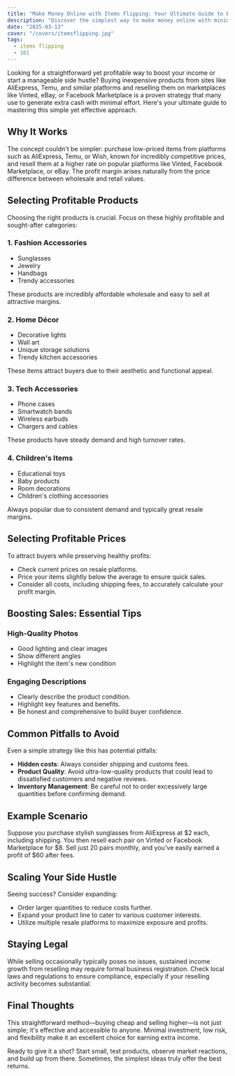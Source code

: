 ```yaml
---
title: "Make Money Online with Items Flipping: Your Ultimate Guide to Buying Low and Selling High"
description: "Discover the simplest way to make money online with minimal investment—buy low, sell high, and start earning today"
date: "2025-03-13"
cover: "/covers/itemsflipping.jpg"
tags:
  - items flipping
  - 101
---
```


Looking for a straightforward yet profitable way to boost your income or start a manageable side hustle? Buying inexpensive products from sites like AliExpress, Temu, and similar platforms and reselling them on marketplaces like Vinted, eBay, or Facebook Marketplace is a proven strategy that many use to generate extra cash with minimal effort. Here's your ultimate guide to mastering this simple yet effective approach.

## Why It Works

The concept couldn't be simpler: purchase low-priced items from platforms such as AliExpress, Temu, or Wish, known for incredibly competitive prices, and resell them at a higher rate on popular platforms like Vinted, Facebook Marketplace, or eBay. The profit margin arises naturally from the price difference between wholesale and retail values.

## Selecting Profitable Products

Choosing the right products is crucial. Focus on these highly profitable and sought-after categories:

### 1. Fashion Accessories
- Sunglasses
- Jewelry
- Handbags
- Trendy accessories

These products are incredibly affordable wholesale and easy to sell at attractive margins.

### 2. Home Décor
- Decorative lights
- Wall art
- Unique storage solutions
- Trendy kitchen accessories

These items attract buyers due to their aesthetic and functional appeal.

### 3. Tech Accessories
- Phone cases
- Smartwatch bands
- Wireless earbuds
- Chargers and cables

These products have steady demand and high turnover rates.

### 4. Children's Items
- Educational toys
- Baby products
- Room decorations
- Children's clothing accessories

Always popular due to consistent demand and typically great resale margins.

## Selecting Profitable Prices

To attract buyers while preserving healthy profits:
- Check current prices on resale platforms.
- Price your items slightly below the average to ensure quick sales.
- Consider all costs, including shipping fees, to accurately calculate your profit margin.

## Boosting Sales: Essential Tips

### High-Quality Photos
- Good lighting and clear images
- Show different angles
- Highlight the item's new condition

### Engaging Descriptions
- Clearly describe the product condition.
- Highlight key features and benefits.
- Be honest and comprehensive to build buyer confidence.

## Common Pitfalls to Avoid

Even a simple strategy like this has potential pitfalls:

- **Hidden costs**: Always consider shipping and customs fees.
- **Product Quality**: Avoid ultra-low-quality products that could lead to dissatisfied customers and negative reviews.
- **Inventory Management**: Be careful not to order excessively large quantities before confirming demand.

## Example Scenario

Suppose you purchase stylish sunglasses from AliExpress at $2 each, including shipping. You then resell each pair on Vinted or Facebook Marketplace for $8. Sell just 20 pairs monthly, and you've easily earned a profit of $60 after fees.

## Scaling Your Side Hustle

Seeing success? Consider expanding:

- Order larger quantities to reduce costs further.
- Expand your product line to cater to various customer interests.
- Utilize multiple resale platforms to maximize exposure and profits.

## Staying Legal

While selling occasionally typically poses no issues, sustained income growth from reselling may require formal business registration. Check local laws and regulations to ensure compliance, especially if your reselling activity becomes substantial.

## Final Thoughts

This straightforward method—buying cheap and selling higher—is not just simple; it's effective and accessible to anyone. Minimal investment, low risk, and flexibility make it an excellent choice for earning extra income.

Ready to give it a shot? Start small, test products, observe market reactions, and build up from there. Sometimes, the simplest ideas truly offer the best returns.
